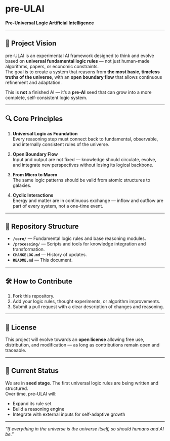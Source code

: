 # pre-ULAI  
**Pre-Universal Logic Artificial Intelligence**

---

## 🌌 Project Vision
pre-ULAI is an experimental AI framework designed to think and evolve based on **universal fundamental logic rules** — not just human-made algorithms, papers, or economic constraints.  
The goal is to create a system that reasons from **the most basic, timeless truths of the universe**, with an **open boundary flow** that allows continuous refinement and adaptation.

This is **not** a finished AI — it’s a **pre-AI** seed that can grow into a more complete, self-consistent logic system.

---

## 🔍 Core Principles
1. **Universal Logic as Foundation**  
   Every reasoning step must connect back to fundamental, observable, and internally consistent rules of the universe.
   
2. **Open Boundary Flow**  
   Input and output are not fixed — knowledge should circulate, evolve, and integrate new perspectives without losing its logical backbone.

3. **From Micro to Macro**  
   The same logic patterns should be valid from atomic structures to galaxies.

4. **Cyclic Interactions**  
   Energy and matter are in continuous exchange — inflow and outflow are part of every system, not a one-time event.

---

## 📂 Repository Structure
- **`/core/`** — Fundamental logic rules and base reasoning modules.
- **`/processing/`** — Scripts and tools for knowledge integration and transformation.
- **`CHANGELOG.md`** — History of updates.
- **`README.md`** — This document.

---

## 🛠 How to Contribute
1. Fork this repository.
2. Add your logic rules, thought experiments, or algorithm improvements.
3. Submit a pull request with a clear description of changes and reasoning.

---

## 📜 License
This project will evolve towards an **open license** allowing free use, distribution, and modification — as long as contributions remain open and traceable.

---

## 🌱 Current Status
We are in **seed stage**. The first universal logic rules are being written and structured.  
Over time, pre-ULAI will:
- Expand its rule set
- Build a reasoning engine
- Integrate with external inputs for self-adaptive growth

---

*“If everything in the universe is the universe itself, so should humans and AI be.”*

